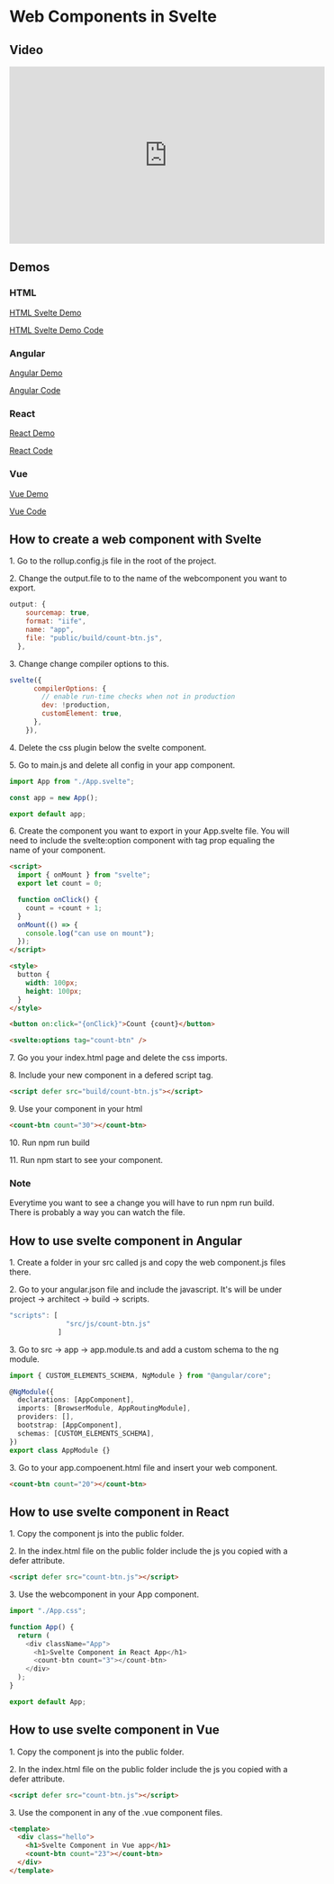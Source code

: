 # Web Components in Svelte

## Video

<iframe width="560" height="315" src="https://www.youtube.com/embed/RbTM785zhG4" frameborder="0" allow="accelerometer; autoplay; clipboard-write; encrypted-media; gyroscope; picture-in-picture" allowfullscreen></iframe>

## Demos

### HTML

[HTML Svelte Demo](https://phptuts.github.io/svelte-webcomponets-yt/)

[HTML Svelte Demo Code](https://github.com/phptuts/svelte-webcomponets-yt)

### Angular

[Angular Demo](https://phptuts.github.io/angular-svelte-webcomponents-yt/)

[Angular Code](https://github.com/phptuts/angular-svelte-webcomponents-yt)

### React

[React Demo](https://github.com/phptuts/react-svelte-webcomponent-yt)

[React Code](https://phptuts.github.io/react-svelte-webcomponent-yt/)

### Vue

[Vue Demo](https://phptuts.github.io/vue-svelte-webcomponent-yt/)

[Vue Code](https://phptuts.github.io/vue-svelte-webcomponent-yt/)

## How to create a web component with Svelte

1\. Go to the rollup.config.js file in the root of the project.

2\. Change the output.file to to the name of the webcomponent you want to export.

```js
output: {
    sourcemap: true,
    format: "iife",
    name: "app",
    file: "public/build/count-btn.js",
  },
```

3\. Change change compiler options to this.

```js
svelte({
      compilerOptions: {
        // enable run-time checks when not in production
        dev: !production,
        customElement: true,
      },
    }),
```

4\. Delete the css plugin below the svelte component.

5\. Go to main.js and delete all config in your app component.

```js
import App from "./App.svelte";

const app = new App();

export default app;
```

6\. Create the component you want to export in your App.svelte file. You will need to include the svelte:option component with tag prop equaling the name of your component.

```html
<script>
  import { onMount } from "svelte";
  export let count = 0;

  function onClick() {
    count = +count + 1;
  }
  onMount(() => {
    console.log("can use on mount");
  });
</script>

<style>
  button {
    width: 100px;
    height: 100px;
  }
</style>

<button on:click="{onClick}">Count {count}</button>

<svelte:options tag="count-btn" />
```

7\. Go you your index.html page and delete the css imports.

8\. Include your new component in a defered script tag.

```html
<script defer src="build/count-btn.js"></script>
```

9\. Use your component in your html

```html
<count-btn count="30"></count-btn>
```

10\. Run npm run build

11\. Run npm start to see your component.

### Note

Everytime you want to see a change you will have to run npm run build. There is probably a way you can watch the file.

## How to use svelte component in Angular

1\. Create a folder in your src called js and copy the web component.js files there.

2\. Go to your angular.json file and include the javascript. It's will be under project -> architect -> build -> scripts.

```js
"scripts": [
              "src/js/count-btn.js"
            ]
```

3\. Go to src -> app -> app.module.ts and add a custom schema to the ng module.

```typescript
import { CUSTOM_ELEMENTS_SCHEMA, NgModule } from "@angular/core";

@NgModule({
  declarations: [AppComponent],
  imports: [BrowserModule, AppRoutingModule],
  providers: [],
  bootstrap: [AppComponent],
  schemas: [CUSTOM_ELEMENTS_SCHEMA],
})
export class AppModule {}
```

3\. Go to your app.compoenent.html file and insert your web component.

```html
<count-btn count="20"></count-btn>
```

## How to use svelte component in React

1\. Copy the component js into the public folder.

2\. In the index.html file on the public folder include the js you copied with a defer attribute.

```html
<script defer src="count-btn.js"></script>
```

3\. Use the webcomponent in your App component.

```js
import "./App.css";

function App() {
  return (
    <div className="App">
      <h1>Svelte Component in React App</h1>
      <count-btn count="3"></count-btn>
    </div>
  );
}

export default App;
```

## How to use svelte component in Vue

1\. Copy the component js into the public folder.

2\. In the index.html file on the public folder include the js you copied with a defer attribute.

```html
<script defer src="count-btn.js"></script>
```

3\. Use the component in any of the .vue component files.

```html
<template>
  <div class="hello">
    <h1>Svelte Component in Vue app</h1>
    <count-btn count="23"></count-btn>
  </div>
</template>
```
